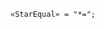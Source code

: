 <!-- This file is generated automatically by infrastructure scripts. Please don't edit by hand. -->

<!-- markdownlint-disable first-line-h1 -->

```{ .ebnf .slang-ebnf #StarEqual }
«StarEqual» = "*=";
```
